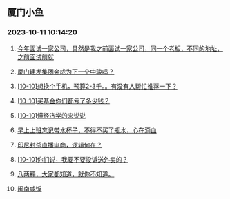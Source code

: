 ## 厦门小鱼 
### 2023-10-11 10:14:20

1. [今年面试一家公司，具然是我之前面试一家公司，同一个老板，不同的地址，之前面试前就](http://bbs.xmfish.com/read-htm-tid-18086080.html)

2. [厦门建发集团会成为下一个中骏吗？](http://bbs.xmfish.com/read-htm-tid-18086193.html)

3. [[10-10]想换个手机，预算2-3千。。有没有人帮忙推荐一下？](http://bbs.xmfish.com/read-htm-tid-18086254.html)

4. [[10-10]买基金你们都亏了多少钱？](http://bbs.xmfish.com/read-htm-tid-18086319.html)

5. [[10-10]懂经济学的来说说](http://bbs.xmfish.com/read-htm-tid-18086203.html)

6. [早上上班忘记带水杯子，不得不买了瓶水，心在滴血](http://bbs.xmfish.com/read-htm-tid-18086061.html)

7. [印尼封杀直播电商，逻辑何在？](http://bbs.xmfish.com/read-htm-tid-18086170.html)

8. [[10-10]你们说，我要不要投诉送外卖的？](http://bbs.xmfish.com/read-htm-tid-18086194.html)

9. [八两秤，大家都知道，就你不知道。](http://bbs.xmfish.com/read-htm-tid-18086222.html)

10. [闽南咸饭](http://bbs.xmfish.com/read-htm-tid-18086237.html)

